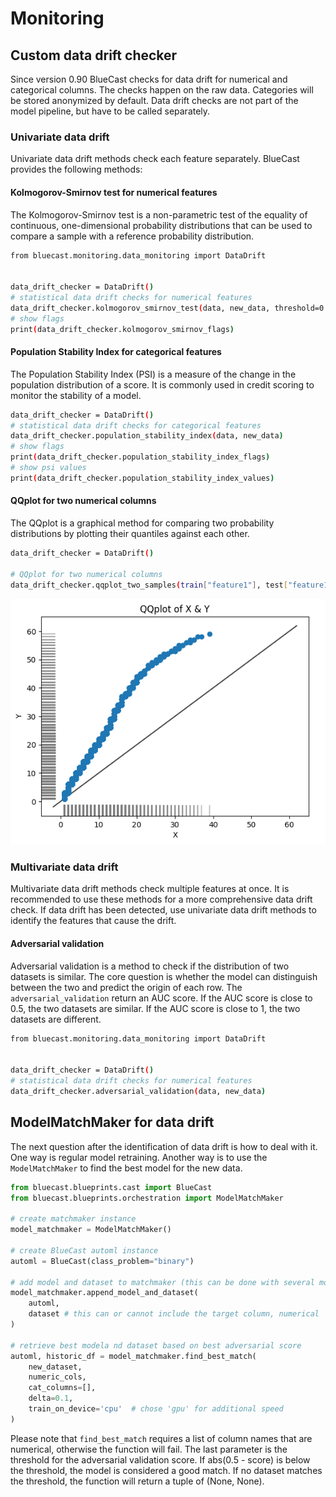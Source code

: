 # Monitoring

## Custom data drift checker

Since version 0.90 BlueCast checks for data drift for numerical
and categorical columns. The checks happen on the raw data.
Categories will be stored anonymized by default. Data drift
checks are not part of the model pipeline, but have to be called separately.

### Univariate data drift

Univariate data drift methods check each feature separately. BlueCast
provides the following methods:

#### Kolmogorov-Smirnov test for numerical features

The Kolmogorov-Smirnov test is a non-parametric test of the equality
of continuous, one-dimensional probability distributions that can be
used to compare a sample with a reference probability distribution.

```sh
from bluecast.monitoring.data_monitoring import DataDrift


data_drift_checker = DataDrift()
# statistical data drift checks for numerical features
data_drift_checker.kolmogorov_smirnov_test(data, new_data, threshold=0.05)
# show flags
print(data_drift_checker.kolmogorov_smirnov_flags)
```

#### Population Stability Index for categorical features

The Population Stability Index (PSI) is a measure of the change in the
population distribution of a score. It is commonly used in credit scoring
to monitor the stability of a model.

```sh
data_drift_checker = DataDrift()
# statistical data drift checks for categorical features
data_drift_checker.population_stability_index(data, new_data)
# show flags
print(data_drift_checker.population_stability_index_flags)
# show psi values
print(data_drift_checker.population_stability_index_values)
```

#### QQplot for two numerical columns

The QQplot is a graphical method for comparing two probability distributions
by plotting their quantiles against each other.

```sh
data_drift_checker = DataDrift()

# QQplot for two numerical columns
data_drift_checker.qqplot_two_samples(train["feature1"], test["feature1"], x_label="X", y_label="Y")
```

![QQplot example](qqplot_sample.png)

### Multivariate data drift

Multivariate data drift methods check multiple features at once. It is
recommended to use these methods for a more comprehensive data drift check.
If data drift has been detected, use univariate data drift methods to
identify the features that cause the drift.

#### Adversarial validation

Adversarial validation is a method to check if the distribution of two
datasets is similar. The core question is whether the model can distinguish
between the two and predict the origin of each row. The `adversarial_validation`
return an AUC score. If the AUC score is close to 0.5, the two datasets are
similar. If the AUC score is close to 1, the two datasets are different.

```sh
from bluecast.monitoring.data_monitoring import DataDrift


data_drift_checker = DataDrift()
# statistical data drift checks for numerical features
data_drift_checker.adversarial_validation(data, new_data)
```

## ModelMatchMaker for data drift

The next question after the identification of data drift is how to
deal with it. One way is regular model retraining. Another way is to
use the `ModelMatchMaker` to find the best model for the new data.

```python
from bluecast.blueprints.cast import BlueCast
from bluecast.blueprints.orchestration import ModelMatchMaker

# create matchmaker instance
model_matchmaker = ModelMatchMaker()

# create BlueCast automl instance
automl = BlueCast(class_problem="binary")

# add model and dataset to matchmaker (this can be done with several models and datasets)
model_matchmaker.append_model_and_dataset(
    automl,
    dataset # this can or cannot include the target column, numerical
)

# retrieve best modela nd dataset based on best adversarial score
automl, historic_df = model_matchmaker.find_best_match(
    new_dataset,
    numeric_cols,
    cat_columns=[],
    delta=0.1,
    train_on_device='cpu'  # chose 'gpu' for additional speed
)
```

Please note that  `find_best_match` requires a list of column names
that are numerical, otherwise the function will fail.
The last parameter is the threshold for the adversarial validation score.
If abs(0.5 - score) is below the threshold, the model is considered a good match.
If no dataset matches the threshold, the function will return a tuple of (None, None).

